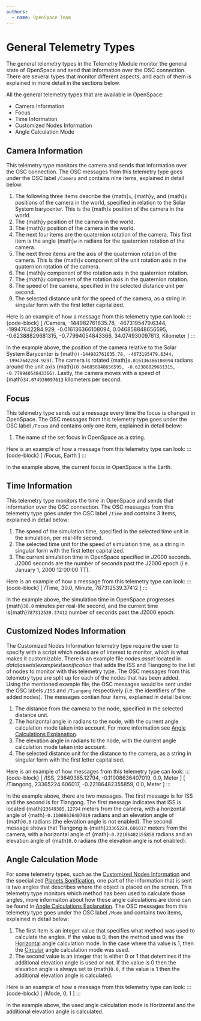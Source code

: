 ```yaml
---
authors:
  - name: OpenSpace Team
---
```


# General Telemetry Types
The general telemetry types in the Telemetry Module monitor the general state of OpenSpace and send that information over the OSC connection. There are several types that monitor different aspects, and each of them is explained in more detail in the sections below.

All the general telemetry types that are available in OpenSpace:
- Camera Information
- Focus
- Time Information
- Customized Nodes Information
- Angle Calculation Mode

## Camera Information
This telemetry type monitors the camera and sends that information over the OSC connection. The OSC messages from this telemetry type goes under the OSC label `/Camera` and contains nine items, explained in detail below:

  1. The following three items describe the {math}`x`, {math}`y`, and {math}`z` positions of the camera in the world, specified in relation to the Solar System barycenter. This is the {math}`x` position of the camera in the world.
  2. The {math}`y` position of the camera in the world.
  3. The {math}`z` position of the camera in the world.
  4. The next four items are the quaternion rotation of the camera. This first item is the angle {math}`w` in radians for the quaternion rotation of the camera.
  5. The next three items are the axis of the quaternion rotation of the camera. This is the {math}`x` component of the unit rotation axis in the quaternion rotation of the camera.
  6. The {math}`y` component of the rotation axis in the quaternion rotation.
  7. The {math}`z` component of the rotation axis in the quaternion rotation.
  8. The speed of the camera, specified in the selected distance unit per second.
  9. The selected distance unit for the speed of the camera, as a string in singular form with the first letter capitalized.

Here is an example of how a message from this telemetry type can look:
:::{code-block}
[ /Camera, -144982761635.78, -4673195479.6344, -19947642284.929, -0.016136366108094, 0.046858848656595, -0.62388829681315, -0.77994054843366, 34.074930097613, Kilometer ]
:::

In the example above, the position of the camera relative to the Solar System Barycenter is {math}`(-144982761635.78, -4673195479.6344, -19947642284.929)`. The camera is rotated {math}`0.016136366108094` radians around the unit axis {math}`(0.046858848656595, -0.62388829681315, -0.77994054843366)`. Lastly, the camera moves with a speed of {math}`34.074930097613` kilometers per second.

## Focus
This telemetry type sends out a message every time the focus is changed in OpenSpace. The OSC messages from this telemetry type goes under the OSC label `/Focus` and contains only one item, explained in detail below:

  1. The name of the set focus in OpenSpace as a string.

Here is an example of how a message from this telemetry type can look:
:::{code-block}
[ /Focus, Earth ]
:::

In the example above, the current focus in OpenSpace is the Earth.

## Time Information
This telemetry type monitors the time in OpenSpace and sends that information over the OSC connection. The OSC messages from this telemetry type goes under the OSC label `/Time` and contains 3 items, explained in detail below:

  1. The speed of the simulation time, specified in the selected time unit in the simulation, per real-life second.
  2. The selected time unit for the speed of simulation time, as a string in singular form with the first letter capitalized.
  3. The current simulation time in OpenSpace specified in J2000 seconds. J2000 seconds are the number of seconds past the J2000 epoch (i.e. January 1, 2000 12:00:00 TT).

Here is an example of how a message from this telemetry type can look:
:::{code-block}
[ /Time, 30.0, Minute, 787312539.37412 ]
:::

In the example above, the simulation time in OpenSpace progresses {math}`30.0` minutes per real-life second, and the current time is{math}`787312539.37412` number of seconds past the J2000 epoch.

## Customized Nodes Information
The Customized Nodes Information telemetry type require the user to specify with a script which nodes are of interest to monitor, which is what makes it customizable. There is an example file _nodes.asset_ located in _data\assets\examples\sonification_ that adds the ISS and Tiangong to the list of nodes to monitor with this telemetry type. The OSC messages from this telemetry type are split up for each of the nodes that has been added. Using the mentioned example file, the OSC messages would be sent under the OSC labels `/ISS` and `/Tiangong` respectively (i.e. the identifiers of the added nodes). The messages contian four items, explained in detail below:

  1. The distance from the camera to the node, specified in the selected distance unit.
  2. The horizontal angle in radians to the node, with the current angle calculation mode taken into account. For more information see [Angle Calculations Explanation](./angle-information.md#angle-calculations-explanation).
  3. The elevation angle in radians to the node, with the current angle calculation mode taken into account.
  4. The selected distance unit for the distance to the camera, as a string in singular form with the first letter capitalised.

Here is an example of how messages from this telemetry type can look:
:::{code-block}
[ /ISS, 23649385.12794, -0.11008636407019, 0.0, Meter ]
[ /Tiangong, 23365224.606017, -0.22186482355859, 0.0, Meter ]
:::

In the example above, there are two messages. The first message is for ISS and the second is for Tiangong. The first message indicates that ISS is located {math}`23649385.12794` meters from the camera, with a horizontal angle of {math}`-0.11008636407019` radians and an elevation angle of {math}`0.0` radians (the elevation angle is not enabled). The second message shows that Tiangong is {math}`23365224.606017` meters from the camera, with a horizontal angle of {math}`-0.22186482355859` radians and an elevation angle of {math}`0.0` radians (the elevation angle is not enabled).

## Angle Calculation Mode
For some telemetry types, such as the [Customized Nodes Information](#customized-nodes-information) and the specialized [Planets Sonification](./specialized.md#planets-sonification), one part of the information that is sent is two angles that describes where the object is placed on the screen. This telemetry type monitors which method has been used to calculate those angles, more informaiton about how these angle calculations are done can be found in [Angle Calculations Explanation](./angle-information.md#angle-calculations-explanation). The OSC messages from this telemetry type goes under the OSC label `/Mode` and contains two items, explained in detail below:

  1. The first item is an integer value that specifies what method was used to calculate the angles. If the value is 0, then the method used was the [Horizontal](./angle-information.md#horizontal) angle calculation mode. In the case where tha value is 1, then the [Circular](./angle-information.md#circular) angle calculation mode was used.
  2. The second value is an integer that is either 0 or 1 that detemines if the additional elevation angle is used or not. If the value is 0 then the elevation angle is always set to {math}`0.0`, if the value is 1 then the additional elevation angle is calculated.

Here is an example of how a message from this telemetry type can look:
:::{code-block}
[ /Mode, 0, 1 ]
:::

In the example above, the used angle calculation mode is Horizontal and the additional elevation angle is calculated.
